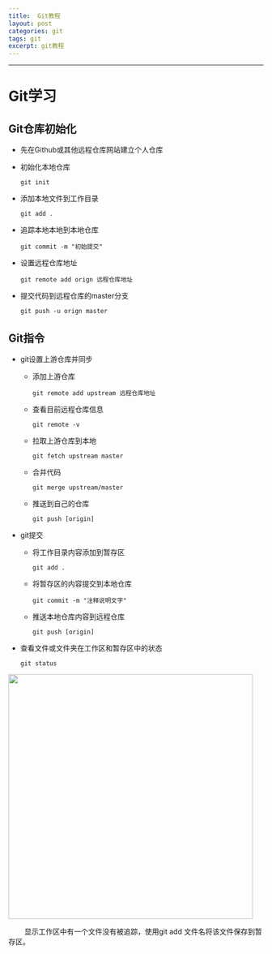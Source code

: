 ```yaml
---
title:  Git教程
layout: post
categories: git
tags: git
excerpt: git教程
---
```


_ _ _

# Git学习

## Git仓库初始化

+ 先在Github或其他远程仓库网站建立个人仓库

+ 初始化本地仓库
  
  ```git
  git init
  ```

+ 添加本地文件到工作目录
  
  ```git
  git add .
  ```

+ 追踪本地本地到本地仓库
  
  ```git
  git commit -m "初始提交"
  ```

+ 设置远程仓库地址
  
  ```git
  git remote add orign 远程仓库地址
  ```

+ 提交代码到远程仓库的master分支
  
  ```git
  git push -u orign master
  ```
  
  

## Git指令

- git设置上游仓库并同步
  
  - 添加上游仓库
    
    ```git
    git remote add upstream 远程仓库地址
    ```
  
  - 查看目前远程仓库信息
    
    ```git
    git remote -v
    ```
  
  - 拉取上游仓库到本地
    
    ```git
    git fetch upstream master
    ```
  
  - 合并代码
    
    ```git
    git merge upstream/master
    ```
  
  - 推送到自己的仓库
    
    ```git
    git push [origin]
    ```

- git提交
  
  - 将工作目录内容添加到暂存区
    
    ```git
    git add .
    ```
  
  - 将暂存区的内容提交到本地仓库
    
    ```git
    git commit -m "注释说明文字"
    ```
  
  - 推送本地仓库内容到远程仓库
    
    ```git
    git push [origin]
    ```

- 查看文件或文件夹在工作区和暂存区中的状态
  
  ```git
  git status
  ```

<img title="" src="file:///C:/Users/Administrator/AppData/Roaming/marktext/images/2022-12-29-17-39-22-1672306758474.png" alt="" data-align="center" width="483">

        显示工作区中有一个文件没有被追踪，使用git add 文件名将该文件保存到暂存区。
